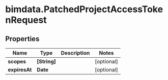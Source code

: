 # bimdata.PatchedProjectAccessTokenRequest

## Properties

Name | Type | Description | Notes
------------ | ------------- | ------------- | -------------
**scopes** | **[String]** |  | [optional] 
**expiresAt** | **Date** |  | [optional] 


